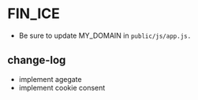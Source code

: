 # FIN_ICE
- Be sure to update MY_DOMAIN in `public/js/app.js.`
## change-log
- implement agegate
- implement cookie consent
